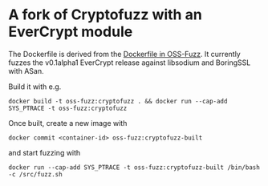 # A fork of Cryptofuzz with an EverCrypt module

The Dockerfile is derived from the [Dockerfile in OSS-Fuzz](https://github.com/google/oss-fuzz/tree/master/projects/cryptofuzz).
It currently fuzzes the v0.1alpha1 EverCrypt release against libsodium and BoringSSL with ASan.

Build it with e.g. 

```docker build -t oss-fuzz:cryptofuzz . && docker run --cap-add SYS_PTRACE -t oss-fuzz:cryptofuzz```

Once built, create a new image with 

```docker commit <container-id> oss-fuzz:cryptofuzz-built``` 

and start fuzzing with

```docker run --cap-add SYS_PTRACE -t oss-fuzz:cryptofuzz-built /bin/bash -c /src/fuzz.sh```
